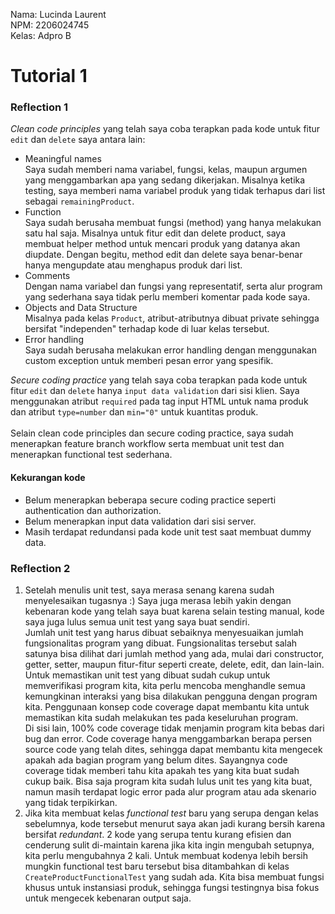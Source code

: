 Nama: Lucinda Laurent<br>
NPM: 2206024745<br>
Kelas: Adpro B<br>

# Tutorial 1
### Reflection 1
_Clean code principles_ yang telah saya coba terapkan pada kode untuk fitur `edit` dan `delete` saya antara lain:
* Meaningful names<br>
Saya sudah memberi nama variabel, fungsi, kelas, maupun argumen yang menggambarkan apa yang sedang dikerjakan.
Misalnya ketika testing, saya memberi nama variabel produk yang tidak terhapus dari list sebagai `remainingProduct`.
* Function<br>
Saya sudah berusaha membuat fungsi (method) yang hanya melakukan satu hal saja.
Misalnya untuk fitur edit dan delete product, saya membuat helper method untuk mencari produk yang datanya akan diupdate. 
Dengan begitu, method edit dan delete saya benar-benar hanya mengupdate atau menghapus produk dari list.
* Comments<br>
Dengan nama variabel dan fungsi yang representatif, serta alur program yang sederhana saya tidak perlu memberi komentar pada kode saya.
* Objects and Data Structure<br>
Misalnya pada kelas `Product`, atribut-atributnya dibuat private sehingga bersifat "independen" terhadap kode di luar kelas tersebut.
* Error handling<br>
Saya sudah berusaha melakukan error handling dengan menggunakan custom exception untuk memberi pesan error yang spesifik.

_Secure coding practice_ yang telah saya coba terapkan pada kode untuk fitur `edit` dan `delete` hanya `input data validation` dari sisi klien.
Saya menggunakan atribut `required` pada tag input HTML untuk nama produk dan atribut `type=number` dan `min="0"` untuk kuantitas produk.<br><br>
Selain clean code principles dan secure coding practice, saya sudah menerapkan feature branch workflow serta membuat unit test dan menerapkan functional test sederhana.
#### Kekurangan kode
* Belum menerapkan beberapa secure coding practice seperti authentication dan authorization. 
* Belum menerapkan input data validation dari sisi server.
* Masih terdapat redundansi pada kode unit test saat membuat dummy data. 





### Reflection 2
1. Setelah menulis unit test, saya merasa senang karena sudah menyelesaikan tugasnya :) Saya juga merasa lebih yakin dengan kebenaran kode yang telah saya buat karena selain testing manual, kode saya juga lulus semua unit test yang saya buat sendiri.<br>
Jumlah unit test yang harus dibuat sebaiknya menyesuaikan jumlah fungsionalitas program yang dibuat. Fungsionalitas tersebut salah satunya bisa dilihat dari jumlah method yang ada, mulai dari constructor, getter, setter, maupun fitur-fitur seperti create, delete, edit, dan lain-lain.<br>
Untuk memastikan unit test yang dibuat sudah cukup untuk memverifikasi program kita, kita perlu mencoba menghandle semua kemungkinan interaksi yang bisa dilakukan pengguna dengan program kita. Penggunaan konsep code coverage dapat membantu kita untuk memastikan kita sudah melakukan tes pada keseluruhan program.<br>
Di sisi lain, 100% code coverage tidak menjamin program kita bebas dari bug dan error. Code coverage hanya menggambarkan berapa persen source code yang telah dites, sehingga dapat membantu kita mengecek apakah ada bagian program yang belum dites. Sayangnya code coverage tidak memberi tahu kita apakah tes yang kita buat sudah cukup baik. Bisa saja program kita sudah lulus unit tes yang kita buat, namun masih terdapat logic error pada alur program atau ada skenario yang tidak terpikirkan. <br>
2. Jika kita membuat kelas _functional test_ baru yang serupa dengan kelas sebelumnya, kode tersebut menurut saya akan jadi kurang bersih karena bersifat _redundant_. 2 kode yang serupa tentu kurang efisien dan cenderung sulit di-maintain karena jika kita ingin mengubah setupnya, kita perlu mengubahnya 2 kali. Untuk membuat kodenya lebih bersih mungkin functional test baru tersebut bisa ditambahkan di kelas `CreateProductFunctionalTest` yang sudah ada. Kita bisa membuat fungsi khusus untuk instansiasi produk, sehingga fungsi testingnya bisa fokus untuk mengecek kebenaran output saja.
